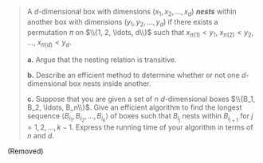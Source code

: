 > A $d$-dimensional box with dimensions $(x_1, x_2, \ldots, x_d)$ **_nests_** within another box with dimensions $(y_1, y_2, \ldots, y_d)$ if there exists a permutation $\pi$ on $\\{1, 2, \ldots, d\\}$ such that $x_{\pi(1)} < y_1$, $x_{\pi(2)} < y_2$, $\ldots$, $x_{\pi(d)} < y_d$.
>
> **a.** Argue that the nesting relation is transitive.
>
> **b.** Describe an efficient method to determine whether or not one $d$-dimensional box nests inside another.
>
> **c.** Suppose that you are given a set of $n$ $d$-dimensional boxes $\\{B_1, B_2, \ldots, B_n\\}$. Give an efficient algorithm to find the longest sequence $\langle B_{i_1}, B_{i_2}, \ldots, B_{i_k} \rangle$ of boxes such that $B_{i_j}$ nests within $B_{i_{j + 1}}$ for $j = 1, 2, \ldots, k - 1$. Express the running time of your algorithm in terms of $n$ and $d$.

(Removed)
